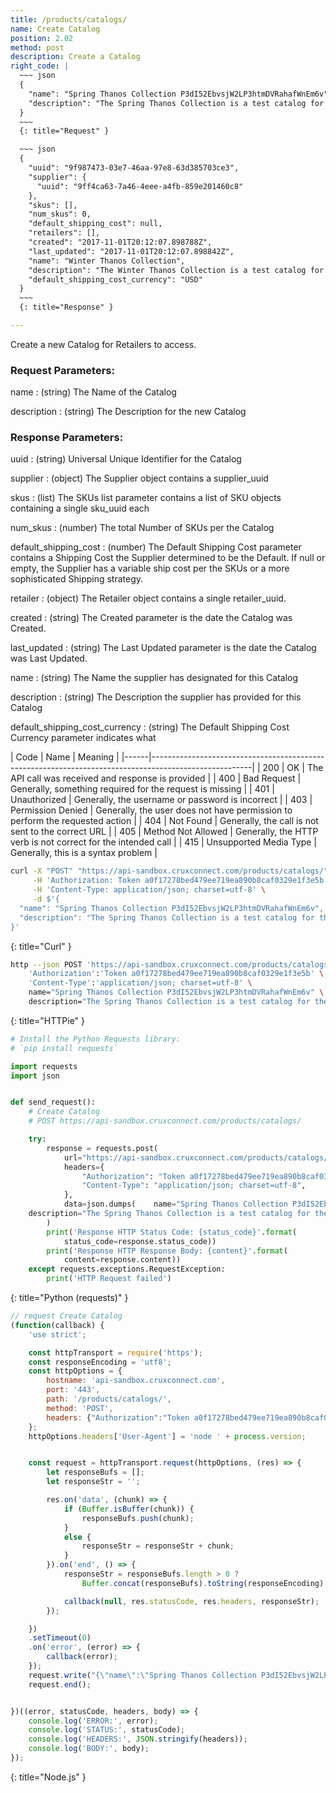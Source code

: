 ```yaml
---
title: /products/catalogs/
name: Create Catalog
position: 2.02
method: post
description: Create a Catalog
right_code: |
  ~~~ json
  {
    "name": "Spring Thanos Collection P3dI52EbvsjW2LP3htmDVRahafWnEm6v",
    "description": "The Spring Thanos Collection is a test catalog for the purposes of testing"
  }
  ~~~
  {: title="Request" }

  ~~~ json
  {
    "uuid": "9f987473-03e7-46aa-97e8-63d385703ce3",
    "supplier": {
      "uuid": "9ff4ca63-7a46-4eee-a4fb-859e201460c8"
    },
    "skus": [],
    "num_skus": 0,
    "default_shipping_cost": null,
    "retailers": [],
    "created": "2017-11-01T20:12:07.898788Z",
    "last_updated": "2017-11-01T20:12:07.898842Z",
    "name": "Winter Thanos Collection",
    "description": "The Winter Thanos Collection is a test catalog for the purposes of testing",
    "default_shipping_cost_currency": "USD"
  }
  ~~~
  {: title="Response" }

---
```

Create a new Catalog for Retailers to access.

### Request Parameters:

name
: (string) The Name of the Catalog

description
: (string) The Description for the new Catalog

### Response Parameters:

uuid
: (string) Universal Unique Identifier for the Catalog

supplier
: (object) The Supplier object contains a supplier_uuid

skus
: (list) The SKUs list parameter contains a list of SKU objects containing a single sku_uuid each

num_skus
: (number) The total Number of SKUs per the Catalog

default_shipping_cost
: (number) The Default Shipping Cost parameter contains a Shipping Cost the Supplier determined to be the Default. If null or empty, the Supplier has a variable ship cost per the SKUs or a more sophisticated Shipping strategy.

retailer
: (object) The Retailer object contains a single retailer_uuid.

created
: (string) The Created parameter is the date the Catalog was Created.

last_updated
: (string) The Last Updated parameter is the date the Catalog was Last Updated.

name
: (string) The Name the supplier has designated for this Catalog

description
: (string) The Description the supplier has provided for this Catalog

default_shipping_cost_currency
: (string) The Default Shipping Cost Currency parameter indicates what

| Code | Name                   | Meaning                                                                      |
|------|-------------------------------------------------------------------------------------------------------|
| 200  | OK                     | The API call was received and response is provided                           |
| 400  | Bad Request            | Generally, something required for the request is missing                     |
| 401  | Unauthorized           | Generally, the username or password is incorrect                             |
| 403  | Permission Denied      | Generally, the user does not have permission to perform the requested action |
| 404  | Not Found              | Generally, the call is not sent to the correct URL                           |
| 405  | Method Not Allowed     | Generally, the HTTP verb is not correct for the intended call                |
| 415  | Unsupported Media Type | Generally, this is a syntax problem                                          |


~~~ bash
curl -X "POST" "https://api-sandbox.cruxconnect.com/products/catalogs/" \
     -H 'Authorization: Token a0f17278bed479ee719ea890b8caf0329e1f3e5b' \
     -H 'Content-Type: application/json; charset=utf-8' \
     -d $'{
  "name": "Spring Thanos Collection P3dI52EbvsjW2LP3htmDVRahafWnEm6v",
  "description": "The Spring Thanos Collection is a test catalog for the purposes of testing"
}'

~~~
{: title="Curl" }

~~~ bash
http --json POST 'https://api-sandbox.cruxconnect.com/products/catalogs/' \
    'Authorization':'Token a0f17278bed479ee719ea890b8caf0329e1f3e5b' \
    'Content-Type':'application/json; charset=utf-8' \
    name="Spring Thanos Collection P3dI52EbvsjW2LP3htmDVRahafWnEm6v" \
    description="The Spring Thanos Collection is a test catalog for the purposes of testing"

~~~
{: title="HTTPie" }

~~~ python
# Install the Python Requests library:
# `pip install requests`

import requests
import json


def send_request():
    # Create Catalog
    # POST https://api-sandbox.cruxconnect.com/products/catalogs/

    try:
        response = requests.post(
            url="https://api-sandbox.cruxconnect.com/products/catalogs/",
            headers={
                "Authorization": "Token a0f17278bed479ee719ea890b8caf0329e1f3e5b",
                "Content-Type": "application/json; charset=utf-8",
            },
            data=json.dumps(    name="Spring Thanos Collection P3dI52EbvsjW2LP3htmDVRahafWnEm6v" \
    description="The Spring Thanos Collection is a test catalog for the purposes of testing")
        )
        print('Response HTTP Status Code: {status_code}'.format(
            status_code=response.status_code))
        print('Response HTTP Response Body: {content}'.format(
            content=response.content))
    except requests.exceptions.RequestException:
        print('HTTP Request failed')

~~~
{: title="Python (requests)" }

~~~ javascript
// request Create Catalog
(function(callback) {
    'use strict';

    const httpTransport = require('https');
    const responseEncoding = 'utf8';
    const httpOptions = {
        hostname: 'api-sandbox.cruxconnect.com',
        port: '443',
        path: '/products/catalogs/',
        method: 'POST',
        headers: {"Authorization":"Token a0f17278bed479ee719ea890b8caf0329e1f3e5b","Content-Type":"application/json; charset=utf-8"}
    };
    httpOptions.headers['User-Agent'] = 'node ' + process.version;


    const request = httpTransport.request(httpOptions, (res) => {
        let responseBufs = [];
        let responseStr = '';

        res.on('data', (chunk) => {
            if (Buffer.isBuffer(chunk)) {
                responseBufs.push(chunk);
            }
            else {
                responseStr = responseStr + chunk;
            }
        }).on('end', () => {
            responseStr = responseBufs.length > 0 ?
                Buffer.concat(responseBufs).toString(responseEncoding) : responseStr;

            callback(null, res.statusCode, res.headers, responseStr);
        });

    })
    .setTimeout(0)
    .on('error', (error) => {
        callback(error);
    });
    request.write("{\"name\":\"Spring Thanos Collection P3dI52EbvsjW2LP3htmDVRahafWnEm6v\",\"description\":\"The Spring Thanos Collection is a test catalog for the purposes of testing\"}")
    request.end();


})((error, statusCode, headers, body) => {
    console.log('ERROR:', error);
    console.log('STATUS:', statusCode);
    console.log('HEADERS:', JSON.stringify(headers));
    console.log('BODY:', body);
});

~~~
{: title="Node.js" }
